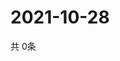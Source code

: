 # 2021-10-28
  共 0条

  <!-- BEGIN -->
  <!-- 最后更新时间Thu Oct 28 2021 21:02:46 GMT+0000 (Coordinated Universal Time) -->
  
  <!-- END -->
  
  